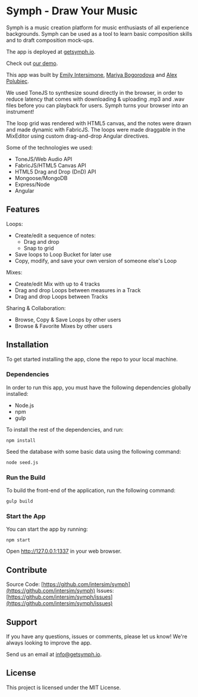 # Symph - Draw Your Music

Symph is a music creation platform for music enthusiasts of all experience backgrounds. Symph can be used as a tool to learn basic composition skills and to draft composition mock-ups. 

The app is deployed at [getsymph.io](http://www.getsymph.io).

Check out [our demo](https://youtu.be/KlYp3kd5-GY).

This app was built by [Emily Intersimone](http://www.github.com/intersim), [Mariya Bogorodova](http://www.github.com/mbogor) and [Alex Polubiec](http://www.github.com/paloobi).


We used ToneJS to synthesize sound directly in the browser, in order to reduce latency that comes with downloading & uploading .mp3 and .wav files before you can playback for users. Symph turns your browser into an instrument!

The loop grid was rendered with HTML5 canvas, and the notes were drawn and made dynamic with FabricJS. The loops were made draggable in the MixEditor using custom drag-and-drop Angular directives.

Some of the technologies we used:
  * ToneJS/Web Audio API
  * FabricJS/HTML5 Canvas API
  * HTML5 Drag and Drop (DnD) API
  * Mongoose/MongoDB
  * Express/Node
  * Angular

## Features

Loops:

* Create/edit a sequence of notes:
  - Drag and drop
  - Snap to grid
* Save loops to Loop Bucket for later use
* Copy, modify, and save your own version of someone else's Loop

Mixes:

* Create/edit Mix with up to 4 tracks
* Drag and drop Loops between measures in a Track
* Drag and drop Loops between Tracks

Sharing & Collaboration:

* Browse, Copy & Save Loops by other users
* Browse & Favorite Mixes by other users

## Installation

To get started installing the app, clone the repo to your local machine.

### Dependencies

In order to run this app, you must have the following dependencies globally installed:

  * Node.js
  * npm
  * gulp

To install the rest of the dependencies, and run:

  ```
  npm install
  ```

Seed the database with some basic data using the following command:
  
  ```
  node seed.js
  ```

### Run the Build

To build the front-end of the application, run the following command:

  ```
  gulp build
  ```

### Start the App

You can start the app by running:

  ```
  npm start
  ```

Open http://127.0.0.1:1337 in your web browser.

## Contribute

Source Code: [https://github.com/intersim/symph](https://github.com/intersim/symph)
Issues: [https://github.com/intersim/symph/issues](https://github.com/intersim/symph/issues)

## Support

If you have any questions, issues or comments, please let us know! We're always looking to improve the app.

Send us an email at [info@getsymph.io](mailto:info@getsymph.io).

## License

This project is licensed under the MIT License. 
